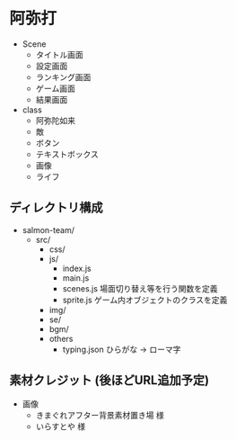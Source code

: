 # 阿弥打

* Scene
	* タイトル画面
	* 設定画面
	* ランキング画面
	* ゲーム画面
	* 結果画面
* class
	* 阿弥陀如来
	* 敵
	* ボタン
	* テキストボックス
	* 画像
	* ライフ


## ディレクトリ構成

* salmon-team/
	* src/
		* css/
		* js/
			* index.js
			* main.js
			* scenes.js
				場面切り替え等を行う関数を定義
			* sprite.js
				ゲーム内オブジェクトのクラスを定義
		* img/
		* se/
		* bgm/
		* others
			* typing.json
				ひらがな -> ローマ字

## 素材クレジット (後ほどURL追加予定)

* 画像
	* きまぐれアフター背景素材置き場 様
	* いらすとや 様
